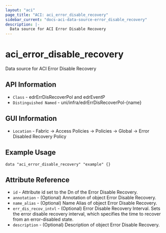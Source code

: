 ```yaml
---
layout: "aci"
page_title: "ACI: aci_error_disable_recovery"
sidebar_current: "docs-aci-data-source-error_disable_recovery"
description: |-
  Data source for ACI Error Disable Recovery
---
```


# aci_error_disable_recovery #

Data source for ACI Error Disable Recovery


## API Information ##

* `Class` - edrErrDisRecoverPol and edrEventP
* `Distinguished Named` - uni/infra/edrErrDisRecoverPol-{name}

## GUI Information ##

* `Location` - Fabric -> Access Policies -> Policies -> Global -> Error Disabled Recovery Policy



## Example Usage ##

```hcl
data "aci_error_disable_recovery" "example" {}
```

## Attribute Reference ##
* `id` - Attribute id set to the Dn of the Error Disable Recovery.
* `annotation` - (Optional) Annotation of object Error Disable Recovery.
* `name_alias` - (Optional) Name Alias of object Error Disable Recovery.
* `err_dis_recov_intvl` - (Optional) Error Disable Recovery Interval. Sets the error disable recovery interval, which specifies the time to recover from an error-disabled state.
* `description` - (Optional) Description of object Error Disable Recovery.
